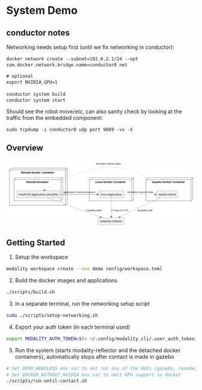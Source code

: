 # System Demo

## conductor notes

Networking needs setup first (until we fix networking in conductor):
```
docker network create --subnet=192.0.2.1/24 --opt com.docker.network.bridge.name=conductor0 net
```

```
# optional
export NVIDIA_GPU=1

conductor system build
conductor system start
```

Should see the robot move/etc, can also sanity check by looking at the traffic from the embedded component:
```
sudo tcpdump -i conductor0 udp port 9889 -vv -X
```

## Overview

![overview.png](diagrams/overview.png)

## Getting Started

1. Setup the workspace
  ```bash
  modality workspace create --use demo config/workspace.toml
  ```
2. Build the docker images and applications
  ```bash
  ./scripts/build.sh
  ```
3. In a separate terminal, run the networking setup script
  ```bash
  sudo ./scripts/setup-networking.sh
  ```
4. Export your auth token (in each terminal used)
  ```bash
  export MODALITY_AUTH_TOKEN=$(< ~/.config/modality_cli/.user_auth_token)
  ```
5. Run the system (starts modality-reflector and the detached docker containers), automatically stops after contact is made in gazebo
  ```bash
  # Set DEMO_HEADLESS env var to not run any of the GUIs (gazebo, renode, etc)
  # Set DOCKER_WITHOUT_NVIDIA env var to omit GPU support in docker
  ./scripts/run-until-contact.sh
  ```
